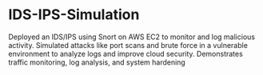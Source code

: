 # IDS-IPS-Simulation
Deployed an IDS/IPS using Snort on AWS EC2 to monitor and log malicious activity. Simulated attacks like port scans and brute force in a vulnerable environment to analyze logs and improve cloud security. Demonstrates traffic monitoring, log analysis, and system hardening
